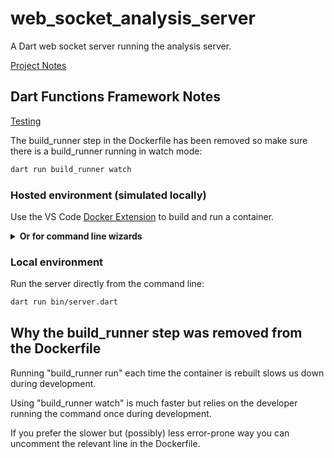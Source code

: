 # web_socket_analysis_server

A Dart web socket server running the analysis server.

[Project Notes](https://www.notion.so/adventures-in/Web-Socket-Analysis-Server-f626dbea169f44dfab9bdb17b51ed01e)

## Dart Functions Framework Notes

[Testing](https://www.notion.so/adventures-in/Testing-1b7b46fca6664393adb12f8a3925f884)

The build_runner step in the Dockerfile has been removed so make sure there is a build_runner running in watch mode: 

```sh
dart run build_runner watch
```

### Hosted environment (simulated locally)

Use the VS Code [Docker Extension](https://code.visualstudio.com/docs/containers/overview) to build and run a container.

<details>
<summary><b>Or for command line wizards</b></summary>

```sh
docker build -t web_socket_analysis_server_image .
docker run -it -p 8080:8080 --name web_socket_analysis_server web_socket_analysis_server_image
```

Clean up:

```bash
docker rm -f web_socket_analysis_server        # remove the container
docker image rm web_socket_analysis_server_image   # remove the image
```

</details>

### Local environment

Run the server directly from the command line:

```sh
dart run bin/server.dart
```

## Why the build_runner step was removed from the Dockerfile

Running "build_runner run" each time the container is rebuilt slows us down during development. 

Using "build_runner watch" is much faster but relies on the developer running the command once during development.

If you prefer the slower but (possibly) less error-prone way you can uncomment the relevant line in the Dockerfile.